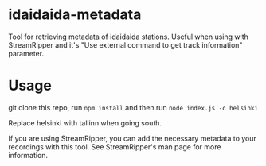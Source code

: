 # idaidaida-metadata

Tool for retrieving metadata of idaidaida stations. Useful when using with StreamRipper and it's "Use external command to get track information" parameter.

# Usage

git clone this repo, run `npm install` and then run `node index.js -c helsinki`

Replace helsinki with tallinn when going south.

If you are using StreamRipper, you can add the necessary metadata to your recordings with this tool. See StreamRipper's man page for more information.